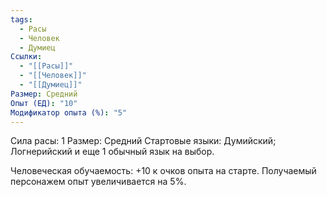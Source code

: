 ```yaml
---
tags:
  - Расы
  - Человек
  - Думиец
Ссылки:
  - "[[Расы]]"
  - "[[Человек]]"
  - "[[Думиец]]"
Размер: Средний
Опыт (ЕД): "10"
Модификатор опыта (%): "5"
---
```

Сила расы: 1
Размер: Средний
Стартовые языки: Думийский; Логнерийский и еще 1 обычный язык на выбор.

Человеческая обучаемость:
+10 к очков опыта на старте.
Получаемый персонажем опыт увеличивается на 5%.



